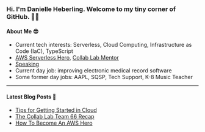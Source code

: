 ### Hi. I'm Danielle Heberling. Welcome to my tiny corner of GitHub. 👋🏻

#### About Me 😎

- Current tech interests: Serverless, Cloud Computing, Infrastructure as Code (IaC), TypeScript
- [AWS Serverless Hero](https://aws.amazon.com/developer/community/heroes/danielle-heberling/), [Collab Lab Mentor](https://the-collab-lab.codes/)
- [Speaking](https://danielleheberling.xyz/speaking/)
- Current day job: improving electronic medical record software
- Some former day jobs: AAPL, SQSP, Tech Support, K-8 Music Teacher

<hr />

#### Latest Blog Posts 🚀

<!-- start latest posts -->
- [Tips for Getting Started in Cloud](https://danielleheberling.xyz/blog/get-started-in-cloud/)
- [The Collab Lab Team 66 Recap](https://danielleheberling.xyz/blog/tcl-66-recap/)
- [How To Become An AWS Hero](https://danielleheberling.xyz/blog/how-to-hero/)
<!-- end latest posts -->
